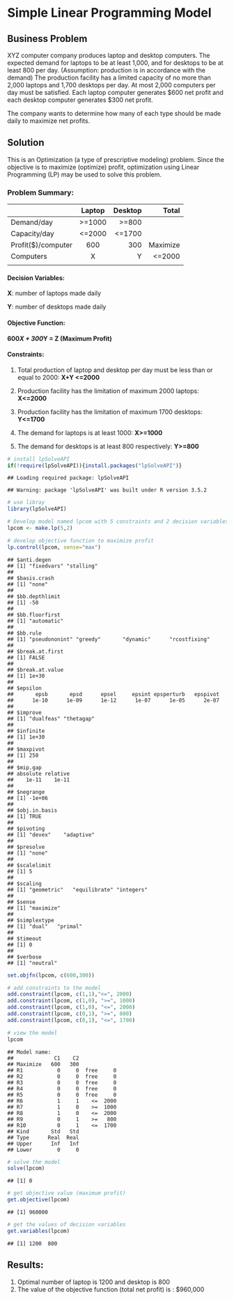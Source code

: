Simple Linear Programming Model
================

Business Problem
----------------

XYZ computer company produces laptop and desktop computers. The expected demand for laptops to be at least 1,000, and for desktops to be at least 800 per day. (Assumption: production is in accordance with the demand) The production facility has a limited capacity of no more than 2,000 laptops and 1,700 desktops per day. At most 2,000 computers per day must be satisfied. Each laptop computer generates $600 net profit and each desktop computer generates $300 net profit.

The company wants to determine how many of each type should be made daily to maximize net profits.

Solution
--------

This is an Optimization (a type of prescriptive modeling) problem. Since the objective is to maximize (optimize) profit, optimization using Linear Programming (LP) may be used to solve this problem.

### Problem Summary:

|                    |   Laptop  |    Desktop|      Total|
|--------------------|:---------:|----------:|----------:|
| Demand/day         | &gt;=1000 |   &gt;=800|           |
| Capacity/day       | &lt;=2000 |  &lt;=1700|           |
| Profit($)/computer |    600    |        300|   Maximize|
| Computers          |     X     |          Y|  &lt;=2000|
|                    |           |           |           |

#### Decision Variables:

**X**: number of laptops made daily

**Y**: number of desktops made daily

#### Objective Function:

**600*X + 300*Y = Z (Maximum Profit)**

#### Constraints:

1.  Total production of laptop and desktop per day must be less than or equal to 2000: **X+Y &lt;=2000**

2.  Production facility has the limitation of maximum 2000 laptops: **X&lt;=2000**

3.  Production facility has the limitation of maximum 1700 desktops: **Y&lt;=1700**

4.  The demand for laptops is at least 1000: **X&gt;=1000**

5.  The demand for desktops is at least 800 respectively: **Y&gt;=800**

``` r
# install lpSolveAPI
if(!require(lpSolveAPI)){install.packages("lpSolveAPI")}
```

    ## Loading required package: lpSolveAPI

    ## Warning: package 'lpSolveAPI' was built under R version 3.5.2

``` r
# use libray
library(lpSolveAPI)

# Develop model named lpcom with 5 constraints and 2 decision variables
lpcom <- make.lp(5,2)

# develop objective function to maximize profit
lp.control(lpcom, sense="max")
```

    ## $anti.degen
    ## [1] "fixedvars" "stalling" 
    ## 
    ## $basis.crash
    ## [1] "none"
    ## 
    ## $bb.depthlimit
    ## [1] -50
    ## 
    ## $bb.floorfirst
    ## [1] "automatic"
    ## 
    ## $bb.rule
    ## [1] "pseudononint" "greedy"       "dynamic"      "rcostfixing" 
    ## 
    ## $break.at.first
    ## [1] FALSE
    ## 
    ## $break.at.value
    ## [1] 1e+30
    ## 
    ## $epsilon
    ##       epsb       epsd      epsel     epsint epsperturb   epspivot 
    ##      1e-10      1e-09      1e-12      1e-07      1e-05      2e-07 
    ## 
    ## $improve
    ## [1] "dualfeas" "thetagap"
    ## 
    ## $infinite
    ## [1] 1e+30
    ## 
    ## $maxpivot
    ## [1] 250
    ## 
    ## $mip.gap
    ## absolute relative 
    ##    1e-11    1e-11 
    ## 
    ## $negrange
    ## [1] -1e+06
    ## 
    ## $obj.in.basis
    ## [1] TRUE
    ## 
    ## $pivoting
    ## [1] "devex"    "adaptive"
    ## 
    ## $presolve
    ## [1] "none"
    ## 
    ## $scalelimit
    ## [1] 5
    ## 
    ## $scaling
    ## [1] "geometric"   "equilibrate" "integers"   
    ## 
    ## $sense
    ## [1] "maximize"
    ## 
    ## $simplextype
    ## [1] "dual"   "primal"
    ## 
    ## $timeout
    ## [1] 0
    ## 
    ## $verbose
    ## [1] "neutral"

``` r
set.objfn(lpcom, c(600,300))

# add constraints to the model
add.constraint(lpcom, c(1,1),"<=", 2000)
add.constraint(lpcom, c(1,0), ">=", 1000)
add.constraint(lpcom, c(1,0), "<=", 2000)
add.constraint(lpcom, c(0,1), ">=", 800)
add.constraint(lpcom, c(0,1), "<=", 1700)

# view the model
lpcom
```

    ## Model name: 
    ##             C1    C2            
    ## Maximize   600   300            
    ## R1           0     0  free     0
    ## R2           0     0  free     0
    ## R3           0     0  free     0
    ## R4           0     0  free     0
    ## R5           0     0  free     0
    ## R6           1     1    <=  2000
    ## R7           1     0    >=  1000
    ## R8           1     0    <=  2000
    ## R9           0     1    >=   800
    ## R10          0     1    <=  1700
    ## Kind       Std   Std            
    ## Type      Real  Real            
    ## Upper      Inf   Inf            
    ## Lower        0     0

``` r
# solve the model
solve(lpcom)
```

    ## [1] 0

``` r
# get objective value (maximum profit)
get.objective(lpcom)
```

    ## [1] 960000

``` r
# get the values of decision variables
get.variables(lpcom)
```

    ## [1] 1200  800

Results:
--------

1.  Optimal number of laptop is 1200 and desktop is 800
2.  The value of the objective function (total net profit) is : $960,000

